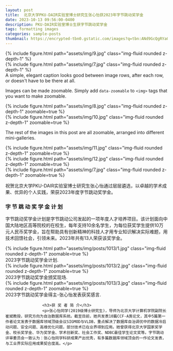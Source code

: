 ```yaml
---
layout: post
title:  北京大学PKU-DAIR实验室博士研究生张心怡获2023年字节跳动奖学金
date: 2023-10-13 09:56:00-0400
description: PKU-DAIR实验室博士生获字节跳动奖学金
tags: formatting images
categories: sample-posts
thumbnail: https://encrypted-tbn0.gstatic.com/images?q=tbn:ANd9GcQgRYa04c66gfF2G3Np2Qp6raYm2zWnK8Z1YBwZMwYD1QldNgv2hiaGYBN4jEbZ6Gudbbg&usqp=CAU
---
```

<div class="row mt-3">
    <div class="col-sm mt-3 mt-md-0">
        {% include figure.html path="assets/img/9.jpg" class="img-fluid rounded z-depth-1" %}
    </div>
    <div class="col-sm mt-3 mt-md-0">
        {% include figure.html path="assets/img/7.jpg" class="img-fluid rounded z-depth-1" %}
    </div>
</div>
<div class="caption">
    A simple, elegant caption looks good between image rows, after each row, or doesn't have to be there at all.
</div>

Images can be made zoomable.
Simply add `data-zoomable` to `<img>` tags that you want to make zoomable.

<div class="row mt-3">
    <div class="col-sm mt-3 mt-md-0">
        {% include figure.html path="assets/img/8.jpg" class="img-fluid rounded z-depth-1" zoomable=true %}
    </div>
    <div class="col-sm mt-3 mt-md-0">
        {% include figure.html path="assets/img/10.jpg" class="img-fluid rounded z-depth-1" zoomable=true %}
    </div>
</div>

The rest of the images in this post are all zoomable, arranged into different mini-galleries.

<div class="row mt-3">
    <div class="col-sm mt-3 mt-md-0">
        {% include figure.html path="assets/img/11.jpg" class="img-fluid rounded z-depth-1" zoomable=true %}
    </div>
    <div class="col-sm mt-3 mt-md-0">
        {% include figure.html path="assets/img/12.jpg" class="img-fluid rounded z-depth-1" zoomable=true %}
    </div>
    <div class="col-sm mt-3 mt-md-0">
        {% include figure.html path="assets/img/7.jpg" class="img-fluid rounded z-depth-1" zoomable=true %}
    </div>
</div>



<div class="text">
                    <p>祝贺北京大学PKU-DAIR实验室博士研究生张心怡通过层层遴选，以卓越的学术成果、优异的个人实践，荣获2023年度字节跳动奖学金。</p>
                    <h3>字 节 跳 动 奖 学 金 计 划</h3>
     <p>字节跳动奖学金计划是字节跳动公司发起的一项年度人才培养项目。该计划面向中国大陆地区高等院校的在校生，每年支持10余名学生，为每位获奖学生提供10万元人民币奖学金，旨在帮助具有创新精神的科技人才用专业知识解决实际难题，用技术回馈社会，引领未来。2023年共有13人荣获该奖学金。</p>
    
<div class="row mt-3">
    <div class="col-sm mt-3 mt-md-0">
         {% include figure.html path="assets/img/posts/1013/1.jpg" class="img-fluid rounded z-depth-1" zoomable=true %}
    </div>
</div>
<div class="caption">
    2023字节跳动奖学金计划.
</div>

<div class="row mt-3">
    <div class="col-sm mt-3 mt-md-0">
         {% include figure.html path="assets/img/posts/1013/2.jpg" class="img-fluid rounded z-depth-1" zoomable=true %}
    </div>
</div>
<div class="caption">
    2023字节跳动奖学金颁奖现场.
</div>

<div class="row mt-3">
    <div class="col-sm mt-3 mt-md-0">
         {% include figure.html path="assets/img/posts/1013/3.jpg" class="img-fluid rounded z-depth-1" zoomable=true %}
    </div>
</div>
<div class="caption">
    2023字节跳动奖学金得主-张心怡发表获奖感言.
</div>

    
                    <h3>获 奖 者 简 介</h3>
                    <p>张心怡同学(2019级博士研究生)，导师为北京大学计算机学院副院长崔斌教授，研究方向为自治数据库系统。截至目前，她共发表10篇CCF-A类论文，其中5篇第一作者论文发表于数据库领域顶级会议SIGMOD与VLDB，重点解决了数据库自治调优中的数据冷启动问题、安全问题、高维优化问题，部分技术已在业界得到应用。她曾获得北京大学国家奖学金、校长奖学金、华为奖学金、学术创新奖、社会工作奖、NDBC最佳学生论文奖等。字节跳动评审委员会一致认为：张心怡同学科研成果产出优秀，有多篇数据库领域顶会的一作论文发表，与工业界实际应用成果契合度高。</p>


